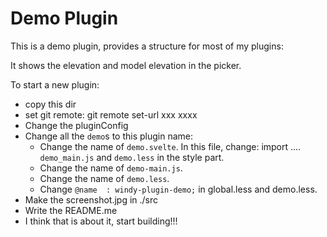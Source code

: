 # Demo Plugin

This is a demo plugin,  provides a structure for most of my plugins:

It shows the elevation and model elevation in the picker.   

To start a new plugin:

- copy this dir
- set git remote:  git remote set-url xxx xxxx
- Change the pluginConfig
- Change all the `demo`s to this plugin name:
    - Change the name of `demo.svelte`.   In this file,  change:  import .... `demo_main.js` and `demo.less` in the style part.
    - Change the name of `demo-main.js`.  
    - Change the name of `demo.less`.
    - Change `@name  : windy-plugin-demo;` in global.less and demo.less.
- Make the screenshot.jpg in ./src
- Write the README.me
- I think that is about it,  start building!!!
